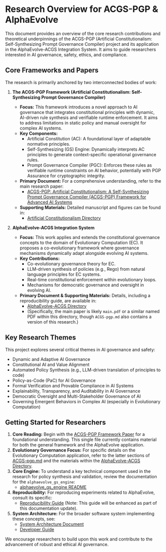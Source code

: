 # Research Overview for ACGS-PGP & AlphaEvolve

This document provides an overview of the core research contributions and theoretical underpinnings of the ACGS-PGP (Artificial Constitutionalism: Self-Synthesizing Prompt Governance Compiler) project and its application in the AlphaEvolve-ACGS Integration System. It aims to guide researchers interested in AI governance, safety, ethics, and compliance.

## Core Frameworks and Papers

The research is primarily anchored by two interconnected bodies of work:

1.  **The ACGS-PGP Framework (Artificial Constitutionalism: Self-Synthesizing Prompt Governance Compiler)**
    *   **Focus:** This framework introduces a novel approach to AI governance that integrates constitutional principles with dynamic, AI-driven rule synthesis and verifiable runtime enforcement. It aims to address limitations in static policy and manual oversight for complex AI systems.
    *   **Key Components:**
        *   Artificial Constitution (AC): A foundational layer of adaptable normative principles.
        *   Self-Synthesizing (GS) Engine: Dynamically interprets AC principles to generate context-specific operational governance rules.
        *   Prompt Governance Compiler (PGC): Enforces these rules as verifiable runtime constraints on AI behavior, potentially with PGP Assurance for cryptographic integrity.
    *   **Primary Document:** For a comprehensive understanding, refer to the main research paper:
        *   [ACGS-PGP: Artificial Constitutionalism: A Self-Synthesizing Prompt Governance Compiler (ACGS-PGP) Framework for Advanced AI Systems](../ACGS-pgp.md)
    *   **Supporting Materials:** Detailed manuscript and figures can be found in:
        *   [Artificial Constitutionalism Directory](../Artificial%20Constitutionalism%3A%20A%20Self-Synthesizing%20Prompt%20Governance%20Compiler%20(ACGS-PGP)%20Framework%20for%20Advanced%20AI%20Systems/)

2.  **AlphaEvolve-ACGS Integration System**
    *   **Focus:** This work applies and extends the constitutional governance concepts to the domain of Evolutionary Computation (EC). It proposes a co-evolutionary framework where governance mechanisms dynamically adapt alongside evolving AI systems.
    *   **Key Contributions:**
        *   Co-evolutionary governance theory for EC.
        *   LLM-driven synthesis of policies (e.g., Rego) from natural language principles for EC systems.
        *   Real-time constitutional enforcement within evolutionary loops.
        *   Mechanisms for democratic governance and oversight in evolving AI.
    *   **Primary Document & Supporting Materials:** Details, including a reproducibility guide, are available in:
        *   [AlphaEvolve-ACGS Directory](../AlphaEvolve-ACGS%20Integration%20System%3A%20A%20Framework%20for%20Constitutionally%20Governed%20Evolutionary%20Computation/)
        *   (Specifically, the main paper is likely `main.pdf` or a similar named PDF within this directory, though `ACGS-pgp.md` also contains a version of this research.)

## Key Research Themes

This project explores several critical themes in AI governance and safety:
*   Dynamic and Adaptive AI Governance
*   Constitutional AI and Value Alignment
*   Automated Policy Synthesis (e.g., LLM-driven translation of principles to code)
*   Policy-as-Code (PaC) for AI Governance
*   Formal Verification and Provable Compliance in AI Systems
*   Explainability, Transparency, and Auditability in AI Governance
*   Democratic Oversight and Multi-Stakeholder Governance of AI
*   Governing Emergent Behaviors in Complex AI (especially in Evolutionary Computation)

## Getting Started for Researchers

1.  **Core Reading:** Begin with the [ACGS-PGP Framework Paper](../ACGS-pgp.md) for a foundational understanding. This single file currently contains material for both the general framework and the AlphaEvolve application.
2.  **Evolutionary Governance Focus:** For specific details on the Evolutionary Computation application, refer to the latter sections of [ACGS-pgp.md](../ACGS-pgp.md) and the materials within the [AlphaEvolve-ACGS Directory](../AlphaEvolve-ACGS%20Integration%20System%3A%20A%20Framework%20for%20Constitutionally%20Governed%20Evolutionary%20Computation/).
3.  **Core Engine:** To understand a key technical component used in the research for policy synthesis and validation, review the documentation for the `alphaevolve_gs_engine`:
    *   [alphaevolve_gs_engine README](../alphaevolve_gs_engine/README.md)
4.  **Reproducibility:** For reproducing experiments related to AlphaEvolve, consult its specific:
    *   [Reproducibility Guide](../AlphaEvolve-ACGS%20Integration%20System%3A%20A%20Framework%20for%20Constitutionally%20Governed%20Evolutionary%20Computation/reproducibility_guide.md) (Note: This guide will be enhanced as part of this documentation update).
5.  **System Architecture:** For the broader software system implementing these concepts, see:
    *   [System Architecture Document](./architecture.md)
    *   [Developer Guide](./developer_guide.md)

We encourage researchers to build upon this work and contribute to the advancement of robust and ethical AI governance.
